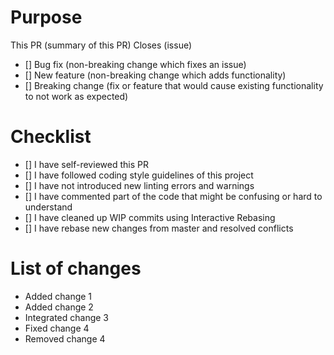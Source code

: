 # Purpose

This PR (summary of this PR)
Closes (issue)

- [] Bug fix (non-breaking change which fixes an issue)
- [] New feature (non-breaking change which adds functionality)
- [] Breaking change (fix or feature that would cause existing functionality to not work as expected)

# Checklist

- [] I have self-reviewed this PR
- [] I have followed coding style guidelines of this project
- [] I have not introduced new linting errors and warnings
- [] I have commented part of the code that might be confusing or hard to understand
- [] I have cleaned up WIP commits using Interactive Rebasing
- [] I have rebase new changes from master and resolved conflicts

# List of changes

- Added change 1
- Added change 2
- Integrated change 3
- Fixed change 4
- Removed change 4
